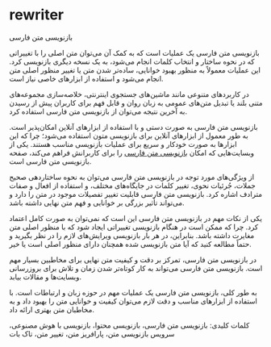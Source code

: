 # rewriter

بازنویسی متن فارسی

بازنویسی متن فارسی یک عملیات است که به کمک آن می‌توان متن اصلی را با تغییراتی که در نحوه ساختار و انتخاب کلمات انجام می‌شود، به یک نسخه دیگری بازنویسی کرد. این عملیات معمولاً به منظور بهبود خوانایی، ساده‌تر شدن متن یا تغییر منظور اصلی متن انجام می‌شود و استفاده از ابزارهای خاصی نیاز است.


در کاربردهای متنوعی مانند ماشین‌های جستجوی اینترنتی، خلاصه‌سازی مجموعه‌های متنی بلند یا تبدیل متن‌های عمومی به زبان روان و قابل فهم برای کاربران پیش از رسیدن به آخرین نتیجه می‌توان از بازنویسی متن فارسی استفاده کرد.


بازنویسی متن فارسی به صورت دستی و با استفاده از ابزارهای آنلاین امکان‌پذیر است. به طور معمول از ابزارهای آنلاین برای بازنویسی متون استفاده می‌شود؛ چرا که این ابزارها به صورت خودکار و سریع برای عملیات بازنویسی مناسب هستند. یکی از وبسایت‌هایی که امکان [بازنویسی متن فارسی](https://talkbot.ir/rewriter) را برای کاربرانش فراهم می‌کند، صفحه بازنویسی متن فارسی است.


از ویژگی‌های مورد توجه در بازنویسی متن فارسی می‌توان به نحوه ساختاردهی صحیح جملات، جُرئیات نحوی، تغییر کلمات در جایگاه‌های مختلف، و استفاده از افعال و صفات مترادف اشاره کرد. بازنویسی متن فارسی قابلیت تغییر تفصیلات موجود در متن را دارد و می‌تواند تأثیر بزرگی بر خوانایی و فهم متن نهایی داشته باشد.



یکی از نکات مهم در بازنویسی متن فارسی این است که نمی‌توان به صورت کامل اعتماد کرد. چرا که ممکن است در هنگام بازنویسی تغییراتی ایجاد شود که با منظور اصلی متن مغایرت داشته باشد. بنابراین، در هر بار بازنویسی ویرایش‌های لازم را در نظر بگیرید و حتماً مطالعه کنید که آیا متن بازنویسی شده همچنان دارای منظور اصلی است یا خیر.


در بازنویسی متن فارسی، تمرکز بر دقت و کیفیت متن نهایی برای مخاطبین بسیار مهم است. بازنویسی متن فارسی می‌تواند به کار کوتاه‌تر شدن زمان و تلاش برای بروزرسانی وبسایت‌ها و مقالات بیابد.


به طور کلی، بازنویسی متن فارسی یک عملیات مهم در حوزه زبان و ارتباطات است. با استفاده از ابزارهای مناسب و دقت لازم می‌توان کیفیت و خوانایی متن را بهبود داد و به مخاطبان متن بهتری ارائه داد.


کلمات کلیدی:
بازنویسی متن فارسی، بازنویسی محتوا، بازنویسی با هوش مصنوعی، سرویس بازنویسی متن، پارافریز متن، تغییر متن، تاک بات
